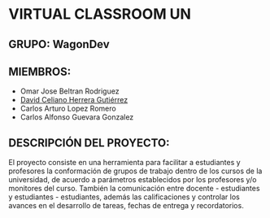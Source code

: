 # VIRTUAL CLASSROOM UN

## GRUPO: WagonDev

## MIEMBROS:

* Omar Jose Beltran Rodriguez
* [David Celiano Herrera Gutiérrez](https://dacherreragu.github.io/)
* Carlos Arturo Lopez Romero
* Carlos Alfonso Guevara Gonzalez

## DESCRIPCIÓN DEL PROYECTO:
El proyecto consiste en una herramienta para facilitar a estudiantes y profesores la conformación de grupos de trabajo dentro de los cursos de la universidad,
de acuerdo a parámetros establecidos por los profesores y/o monitores del curso.
También la comunicación entre docente - estudiantes y estudiantes - estudiantes, además las calificaciones y controlar los avances en el desarrollo de tareas,
fechas de entrega y recordatorios.
